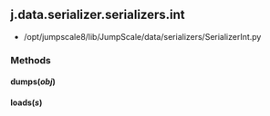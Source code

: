 <!-- toc -->
## j.data.serializer.serializers.int

- /opt/jumpscale8/lib/JumpScale/data/serializers/SerializerInt.py

### Methods

#### dumps(*obj*) 

#### loads(*s*) 

